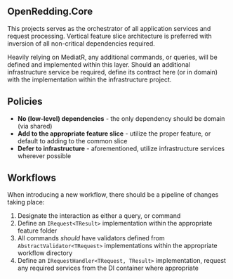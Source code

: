## OpenRedding.Core
This projects serves as the orchestrator of all application services and request processing. Vertical feature slice architecture is preferred with inversion of all non-critical dependencies required.

Heavily relying on MediatR, any additional commands, or queries, will be defined and implemented within this layer. Should an additional infrastructure service be required, define its contract here (or in domain) with the implementation within the infrastructure project.

## Policies
- **No (low-level) dependencies** - the only dependency should be domain (via shared)
- **Add to the appropriate feature slice** - utilize the proper feature, or default to adding to the common slice
- **Defer to infrastructure** - aforementioned, utilize infrastructure services wherever possible


## Workflows
When introducing a new workflow, there should be a pipeline of changes taking place:
1. Designate the interaction as either a query, or command
2. Define an `IRequest<TResult>` implementation within the appropriate feature folder
3. All commands *should* have validators defined from `AbstractValidator<TRequest>` implementations within the appropriate workflow directory
4. Define an `IRequestHandler<TRequest, TResult>` implementation, request any required services from the DI container where appropriate
